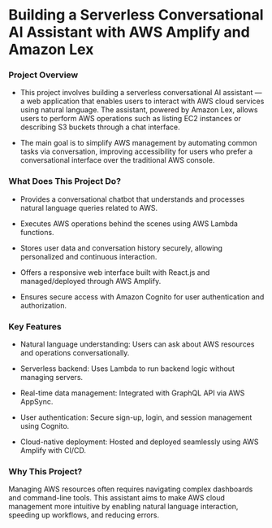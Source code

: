 # Building a Serverless Conversational AI Assistant with AWS Amplify and Amazon Lex
### Project Overview
- This project involves building a serverless conversational AI assistant — a web application that enables users to interact with AWS cloud services using natural language. The assistant, powered by Amazon Lex, allows users to perform AWS operations such as listing EC2 instances or describing S3 buckets through a chat interface.

- The main goal is to simplify AWS management by automating common tasks via conversation, improving accessibility for users who prefer a conversational interface over the traditional AWS console.

### What Does This Project Do?
 - Provides a conversational chatbot that understands and processes natural language queries related to AWS.

 - Executes AWS operations behind the scenes using AWS Lambda functions.

 - Stores user data and conversation history securely, allowing personalized and continuous interaction.

 - Offers a responsive web interface built with React.js and managed/deployed through AWS Amplify.

 - Ensures secure access with Amazon Cognito for user authentication and authorization.

### Key Features
 - Natural language understanding: Users can ask about AWS resources and operations conversationally.

 - Serverless backend: Uses Lambda to run backend logic without managing servers.

 - Real-time data management: Integrated with GraphQL API via AWS AppSync.

 - User authentication: Secure sign-up, login, and session management using Cognito.

 - Cloud-native deployment: Hosted and deployed seamlessly using AWS Amplify with CI/CD.

### Why This Project?
Managing AWS resources often requires navigating complex dashboards and command-line tools. This assistant aims to make AWS cloud management more intuitive by enabling natural language interaction, speeding up workflows, and reducing errors.